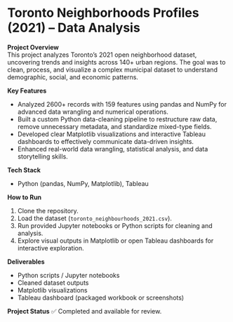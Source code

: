 # Toronto Neighborhoods Profiles (2021) – Data Analysis

**Project Overview**  
This project analyzes Toronto’s 2021 open neighborhood dataset, uncovering trends and insights across 140+ urban regions. The goal was to clean, process, and visualize a complex municipal dataset to understand demographic, social, and economic patterns.

**Key Features**
- Analyzed 2600+ records with 159 features using pandas and NumPy for advanced data wrangling and numerical operations.
- Built a custom Python data-cleaning pipeline to restructure raw data, remove unnecessary metadata, and standardize mixed-type fields.
- Developed clear Matplotlib visualizations and interactive Tableau dashboards to effectively communicate data-driven insights.
- Enhanced real-world data wrangling, statistical analysis, and data storytelling skills.

**Tech Stack**
- Python (pandas, NumPy, Matplotlib), Tableau

**How to Run**
1. Clone the repository.
2. Load the dataset (`toronto_neighbourhoods_2021.csv`).
3. Run provided Jupyter notebooks or Python scripts for cleaning and analysis.
4. Explore visual outputs in Matplotlib or open Tableau dashboards for interactive exploration.

**Deliverables**
- Python scripts / Jupyter notebooks
- Cleaned dataset outputs
- Matplotlib visualizations
- Tableau dashboard (packaged workbook or screenshots)

**Project Status**
✅ Completed and available for review.
